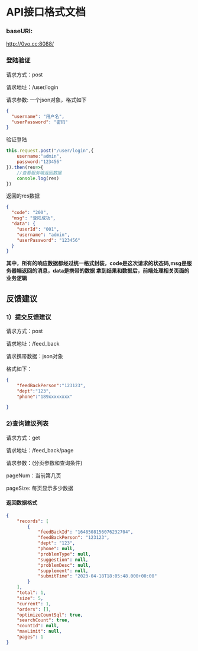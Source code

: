 # API接口格式文档
### baseURl:
http://0vo.cc:8088/

### 登陆验证
请求方式：post

请求地址：/user/login

请求参数: 一个json对象，格式如下

```json
{
  "username": "用户名",
  "userPassword": "密码"
}
```

验证登陆
```javascript
this.request.post("/user/login",{
    username:"admin",
    password:"123456"
}).then(res=>{
    //查看服务端返回数据
    console.log(res)
})
```
返回的res数据

```json
{
  "code": "200",
  "msg": "登陆成功",
  "data": {
    "userId": "001",
    "username": "admin",
    "userPassword": "123456"
  }
}
```
**其中，所有的响应数据都经过统一格式封装，code是这次请求的状态码,msg是服务器端返回的消息，data是携带的数据
拿到结果和数据后，前端处理相关页面的业务逻辑**


## 反馈建议
### 1）提交反馈建议
请求方式：post

请求地址：/feed_back

请求携带数据：json对象

格式如下：
```json
{
    "feedBackPerson":"123123",
    "dept":"123",
    "phone":"189xxxxxxxx"

}

```

### 2)查询建议列表
请求方式：get

请求地址：/feed_back/page

请求参数：(分页参数和查询条件)

pageNum：当前第几页

pageSize: 每页显示多少数据

#### 返回数据格式

```json
{
    "records": [
        {
            "feedBackId": "1648508156076232704",
            "feedBackPerson": "123123",
            "dept": "123",
            "phone": null,
            "problemType": null,
            "suggestion": null,
            "problemDesc": null,
            "supplement": null,
            "submitTime": "2023-04-18T18:05:48.000+00:00"
        }
    ],
    "total": 1,
    "size": 5,
    "current": 1,
    "orders": [],
    "optimizeCountSql": true,
    "searchCount": true,
    "countId": null,
    "maxLimit": null,
    "pages": 1
}
```